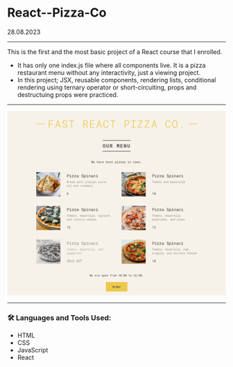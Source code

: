 # React--Pizza-Co
28.08.2023

---

This is the first and the most basic project of a React course that I enrolled.
- It has only one index.js file where all components live. It is a pizza restaurant menu without any interactivity, just a viewing project.
- In this project; JSX, reusable components, rendering lists, conditional rendering using ternary operator or short-circuiting, props and destructuing props were practiced.

---

<img width="600px" src="https://github.com/aytacserce/react-1-pizza/blob/main/Pizza-Co-screenshot.png?raw=true" />

---

### :hammer_and_wrench: Languages and Tools Used:
- HTML
- CSS
- JavaScript
- React
